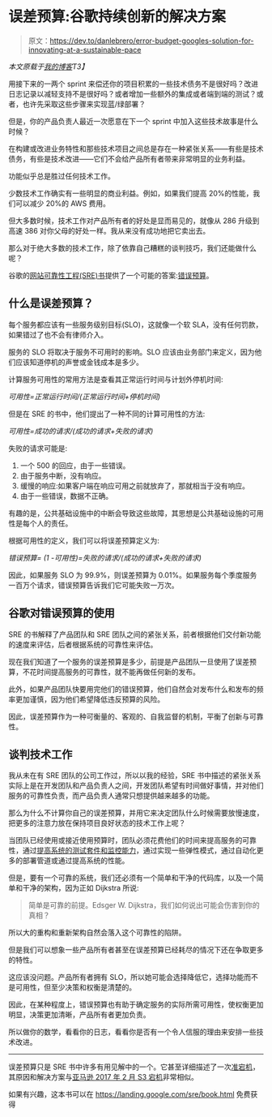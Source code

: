 # 误差预算:谷歌持续创新的解决方案

> 原文：<https://dev.to/danlebrero/error-budget-googles-solution-for-innovating-at-a-sustainable-pace>

*本文原载于[我的博客](http://danlebrero.com/2017/07/16/error-budget-google-solution-for-innovating-at-a-sustainable-pace/)T3】*

用接下来的一两个 sprint 来偿还你的项目积累的一些技术债务不是很好吗？改进日志记录以减轻支持不是很好吗？或者增加一些额外的集成或者端到端的测试？或者，也许先采取这些步骤来实现蓝/绿部署？

但是，你的产品负责人最近一次愿意在下一个 sprint 中加入这些技术故事是什么时候？

在构建或改进业务特性和那些技术项目之间总是存在一种紧张关系——有些是技术债务，有些是技术改进——它们不会给产品所有者带来非常明显的业务利益。

功能似乎总是胜过任何技术工作。

少数技术工作确实有一些明显的商业利益。例如，如果我们提高 20%的性能，我们可以减少 20%的 AWS 费用。

但大多数时候，技术工作对产品所有者的好处是显而易见的，就像从 286 升级到高速 386 对你父母的好处一样。我从来没有成功地把它卖出去。

那么对于绝大多数的技术工作，除了依靠自己糟糕的谈判技巧，我们还能做什么呢？

谷歌的[网站可靠性工程(SRE)书](https://landing.google.com/sre/book.html)提供了一个可能的答案:[错误预算](https://landing.google.com/sre/book/chapters/embracing-risk.html)。

## 什么是误差预算？

每个服务都应该有一些服务级别目标(SLO)，这就像一个软 SLA，没有任何罚款，如果错过了也不会有律师介入。

服务的 SLO 将取决于服务不可用时的影响。SLO 应该由业务部门来定义，因为他们应该知道停机的声誉或金钱成本是多少。

计算服务可用性的常用方法是查看其正常运行时间与计划外停机时间:

*可用性=正常运行时间/(正常运行时间+停机时间)*

但是在 SRE 的书中，他们提出了一种不同的计算可用性的方法:

*可用性=成功的请求/(成功的请求+失败的请求)*

失败的请求可能是:

1.  一个 500 的回应，由于一些错误。
2.  由于服务中断，没有响应。
3.  缓慢的响应:如果客户端在响应可用之前就放弃了，那就相当于没有响应。
4.  由于一些错误，数据不正确。

有趣的是，公共基础设施中的中断会导致这些故障，其思想是公共基础设施的可用性是每个人的责任。

根据可用性的定义，我们可以将误差预算定义为:

*错误预算= (1 -可用性)=失败的请求/(成功的请求+失败的请求)*

因此，如果服务 SLO 为 99.9%，则误差预算为 0.01%。如果服务每个季度服务一百万个请求，错误预算告诉我们它可能失败一万次。

## 谷歌对错误预算的使用

SRE 的书解释了产品团队和 SRE 团队之间的紧张关系，前者根据他们交付新功能的速度来评估，后者根据系统的可靠性来评估。

现在我们知道了一个服务的误差预算是多少，前提是产品团队一旦使用了误差预算，不花时间提高服务的可靠性，就不能再做任何新的发布。

此外，如果产品团队快要用完他们的错误预算，他们自然会对发布什么和发布的频率更加谨慎，因为他们希望降低违反预算的风险。

因此，误差预算作为一种可衡量的、客观的、自我监督的机制，平衡了创新与可靠性。

## 谈判技术工作

我从未在有 SRE 团队的公司工作过，所以以我的经验，SRE 书中描述的紧张关系实际上是在开发团队和产品负责人之间，开发团队希望有时间做好事情，并对他们服务的可靠性负责，而产品负责人通常只想提供越来越多的功能。

那么为什么不计算你自己的误差预算，并用它来决定团队什么时候需要放慢速度，把更多的注意力放在保持项目良好状态的技术工作上呢？

当团队已经使用或接近使用预算时，团队必须花费他们的时间来提高服务的可靠性，通过[提高系统的测试套件和监控能力](http://danlebrero.com/2017/06/05/testing-or-monitoring-mtbf-mttr-make-your-choice/#content)，通过实现一些弹性模式，通过自动化更多的部署管道或通过提高系统的性能。

但是，要有一个可靠的系统，我们还必须有一个简单和干净的代码库，以及一个简单和干净的架构，因为正如 Dijkstra 所说:

> 简单是可靠的前提。Edsger W. Dijkstra，我们如何说出可能会伤害到你的真相？

所以大的重构和重新架构自然会落入这个可靠性的陷阱。

但是我们可以想象一些产品所有者甚至在误差预算已经耗尽的情况下还在争取更多的特性。

这应该没问题。产品所有者拥有 SLO，所以她可能会选择降低它，选择功能而不是可用性，但至少决策和权衡是清楚的。

因此，在某种程度上，错误预算也有助于确定服务的实际所需可用性，使权衡更加明显，决策更加清晰，产品所有者更加负责。

所以做你的数学，看看你的日志，看看你是否有一个令人信服的理由来安排一些技术改进。

* * *

误差预算只是 SRE 书中许多有用见解中的一个。它甚至详细描述了一次[准宕机](https://landing.google.com/sre/book/chapters/automation-at-google.html#xref_automation_diskerase-sidebar)，其原因和解决方案与[亚马逊 2017 年 2 月 S3 宕机](https://aws.amazon.com/message/41926/)非常相似。

如果有兴趣，这本书可以在 https://landing.google.com/sre/book.html 免费获得